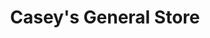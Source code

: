 ---
title: "Casey's General Store"
url: /moorhead/caseys-general-store-21st-street-south/
shop: convenience
---